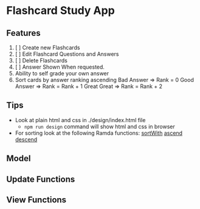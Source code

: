# Flashcard Study App

## Features

1. [ ] Create new Flashcards
2. [ ] Edit Flashcard Questions and Answers
3. [ ] Delete Flashcards
4. [ ] Answer Shown When requested.
5. Ability to self grade your own answer
6. Sort cards by answer ranking ascending
   Bad Answer => Rank = 0
   Good Answer => Rank = Rank + 1
   Great Great => Rank = Rank + 2

## Tips

* Look at plain html and css in ./design/index.html file
  * `npm run design` command will show html and css in browser
* For sorting look at the following Ramda functions:
  [sortWith](http://ramdajs.com/docs/#sortWith)
  [ascend](http://ramdajs.com/docs/#ascend)
  [descend](http://ramdajs.com/docs/#descend)

## Model

## Update Functions

## View Functions
